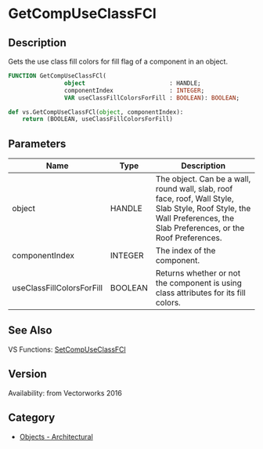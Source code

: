 # GetCompUseClassFCl

## Description
Gets the use class fill colors for fill flag of a component in an object.

```pascal
FUNCTION GetCompUseClassFCl(
				object                        : HANDLE;
				componentIndex                : INTEGER;
				VAR useClassFillColorsForFill : BOOLEAN): BOOLEAN;
```

```python
def vs.GetCompUseClassFCl(object, componentIndex):
    return (BOOLEAN, useClassFillColorsForFill)
```

## Parameters
|Name|Type|Description|
|---|---|---|
|object|HANDLE|The object. Can be a wall, round wall, slab, roof face, roof, Wall Style, Slab Style, Roof Style, the Wall Preferences, the Slab Preferences, or the Roof Preferences.|
|componentIndex|INTEGER|The index of the component.|
|useClassFillColorsForFill|BOOLEAN|Returns whether or not the component is using class attributes for its fill colors.|

## See Also
VS Functions:
[SetCompUseClassFCl](SetCompUseClassFCl.md)

## Version
Availability: from Vectorworks 2016

## Category
* [Objects - Architectural](../Categories/Objects%20-%20Architectural.md)
